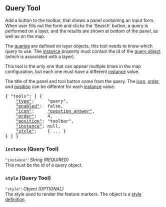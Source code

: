 ## Query Tool

Add a button to the toolbar, that shows a panel containing an input form.
When user fills out the form and clicks the 'Search' button, a query is performed on a layer, and the results are shown at bottom of the panel, as well as on the map.

The [queries](#queries-layer) are defined on layer objects, this tool needs to know which query to use.
The [instance](#instance-query-tool) property must contain the id of the [query object](#layer-query) (which is associated with a layer).

This tool is the only one that can appear multiple times in the map configuration, but each one must have a different [instance](#instance-query-tool) value.

The title of the panel and tool button come from the query.
The [icon](#icon-tool), [order](#order-tool), and [position](#position-tool) can be different for each [instance](#instance-query-tool) value.

<pre>
{ "tools": [ {
    <a href="#type-tool"        >"type"</a>:     "query",
    <a href="#enabled-tool"     >"enabled"</a>:  false,
    <a href="#icon-tool"        >"icon"</a>:     <a href="https://material.io/tools/icons/?icon=question_answer" target="material">"question_answer"</a>,
    <a href="#order-tool"       >"order"</a>:    4,
    <a href="#position-tool"    >"position"</a>: "toolbar",
    <a href="#instance-query-tool"  >"instance"</a>: null,
    <a href="#style-query-tool"     >"style"</a>:    { ... }
} ] }
</pre>

### `instance` (Query Tool)
`"instance"`: *String* *(REQUIRED)*  
This must be the id of a query object.

### `style` (Query Tool)
`"style"`: *Object* *(OPTIONAL)*  
The style used to render the feature markers.
The object is a [style definition](#style-definition).

